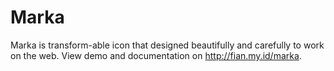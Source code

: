 Marka
=====

Marka is transform-able icon that designed beautifully and carefully to work on the web. View demo and documentation on http://fian.my.id/marka.